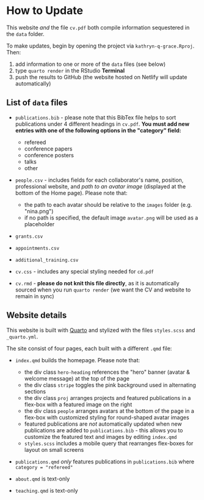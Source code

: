 # How to Update

This website *and* the file `cv.pdf` both compile information sequestered in the `data` folder. 

To make updates, begin by opening the project via `kathryn-q-grace.Rproj`. Then: 

  1. add information to one or more of the `data` files (see below)
  2. type `quarto render` in the RStudio **Terminal** 
  3. push the results to GitHub (the website hosted on Netlify will update automatically)

## List of `data` files 

  - `publications.bib` - please note that this BibTex file helps to sort publications under 4 different headings in `cv.pdf`. **You must add new entries with one of the following options in the "category" field:** 
  
    * refereed
    * conference papers 
    * conference posters 
    * talks 
    * other 
- `people.csv` - includes fields for each collaborator's name, position, professional website, and *path to an avatar image* (displayed at the bottom of the Home page). Please note that:

  * the path to each avatar should be relative to the `images` folder (e.g. "nina.png")
  * if no path is specified, the default image `avatar.png` will be used as a placeholder
- `grants.csv` 
- `appointments.csv` 
- `additional_training.csv`
- `cv.css` - includes any special styling needed for `cd.pdf` 
- `cv.rmd` - **please do not knit this file directly**, as it is automatically sourced when you run `quarto render` (we want the CV and website to remain in sync)

## Website details 

This website is built with [Quarto](https://quarto.org/docs/reference/projects/websites.html) and stylized with the files `styles.scss` and `_quarto.yml`. 

The site consist of four pages, each built with a different `.qmd` file:

  - `index.qmd` builds the homepage. Please note that: 
    
    * the div class `hero-heading` references the "hero" banner (avatar & welcome message) at the top of the page 
    * the div class `stripe` toggles the pink background used in alternating sections 
    * the div class `proj` arranges projects and featured publications in a flex-box with a featured image on the right 
    * the div class `people` arranges avatars at the bottom of the page in a flex-box with customized styling for round-shaped avatar images 
    * featured publications are *not* automatically updated when new publications are added to `publications.bib` - this allows you to customize the featured text and images by editing `index.qmd` 
    * `styles.scss` includes a mobile query that rearranges flex-boxes for layout on small screens 
    
  - `publications.qmd` *only* features publications in `publications.bib` where `category = "refereed"` 
  - `about.qmd` is text-only 
  - `teaching.qmd` is text-only 


